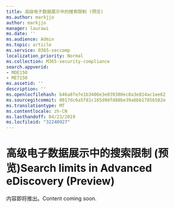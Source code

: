 ```yaml
---
title: 高级电子数据展示中的搜索限制 (预览)
ms.author: markjjo
author: markjjo
manager: laurawi
ms.date: ''
ms.audience: Admin
ms.topic: article
ms.service: O365-seccomp
localization_priority: Normal
ms.collection: M365-security-compliance
search.appverid:
- MOE150
- MET150
ms.assetid: ''
description: ''
ms.openlocfilehash: b46a8fe7e1b3406e3e039380ec8a3e814ac1ee62
ms.sourcegitcommit: 0017dc6a5f81c165d9dfd88be39a6bb17856582e
ms.translationtype: MT
ms.contentlocale: zh-CN
ms.lasthandoff: 04/23/2019
ms.locfileid: "32240927"
---
```

# <a name="search-limits-in-advanced-ediscovery-preview"></a><span data-ttu-id="dab2b-102">高级电子数据展示中的搜索限制 (预览)</span><span class="sxs-lookup"><span data-stu-id="dab2b-102">Search limits in Advanced eDiscovery (Preview)</span></span>

<span data-ttu-id="dab2b-103">内容即将推出。</span><span class="sxs-lookup"><span data-stu-id="dab2b-103">Content coming soon.</span></span>
